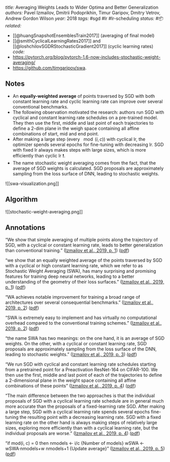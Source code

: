 *title:* Averaging Weights Leads to Wider Optima and Better Generalization
*authors:* Pavel Izmailov, Dmitrii Podoprikhin, Timur Garipov, Dmitry Vetrov, Andrew Gordon Wilson
*year:* 2018
*tags:* #sgd #lr #lr-scheduling 
*status:* #📦 
*related:*
- [[@huangSnapshotEnsemblesTrain2017]] (averaging of final model)
- [[@smithCyclicalLearningRates2017]] and [[@loshchilovSGDRStochasticGradient2017]] (cyclic learning rates)
*code:* 
- https://pytorch.org/blog/pytorch-1.6-now-includes-stochastic-weight-averaging/
- https://github.com/timgaripov/swa.

## Notes 
- An **equally-weighted average** of points traversed by SGD with both constant learning rate and cyclic learning rate can improve over several conventional benchmarks.
- The following observation motivated the research: authors run SGD with cyclical and constant learning rate schedules on a pre-trained model. They then use the first, middle and last point of each trajectories to define a 2-dim plane in the weigh space containing all affine combinations of start, mid and end point.
- After making a large step (every $\mod(i,c)$) with cyclical lr, the optimizer spends several epochs for fine-tuning with decreasing lr. SGD with fixed lr always makes steps with large sizes, which is more efficiently than cyclic lr ❗. 
- The name stochastic weight averaging comes from the fact, that the average of SGD weights is calculated. SGD proposals are approximately sampling from the loss surface of DNN, leading to stochastic weights.

![[swa-visualization.png]]

## Algorithm
![[stochastic-weight-averaging.png]]

## Annotations
“We show that simple averaging of multiple points along the trajectory of SGD, with a cyclical or constant learning rate, leads to better generalization than conventional training.” ([Izmailov et al., 2019, p. 1](zotero://select/library/items/LYLQRDUK)) ([pdf](zotero://open-pdf/library/items/QQHKVF8J?page=1&annotation=A8UJWJNU))

“we show that an equally weighted average of the points traversed by SGD with a cyclical or high constant learning rate, which we refer to as Stochastic Weight Averaging (SWA), has many surprising and promising features for training deep neural networks, leading to a better understanding of the geometry of their loss surfaces.” ([Izmailov et al., 2019, p. 1](zotero://select/library/items/LYLQRDUK)) ([pdf](zotero://open-pdf/library/items/QQHKVF8J?page=1&annotation=3RZSNU8M))

“WA achieves notable improvement for training a broad range of architectures over several consequential benchmarks.” ([Izmailov et al., 2019, p. 2](zotero://select/library/items/LYLQRDUK)) ([pdf](zotero://open-pdf/library/items/QQHKVF8J?page=2&annotation=LNJYMF9I))

“SWA is extremely easy to implement and has virtually no computational overhead compared to the conventional training schemes.” ([Izmailov et al., 2019, p. 2](zotero://select/library/items/LYLQRDUK)) ([pdf](zotero://open-pdf/library/items/QQHKVF8J?page=2&annotation=RDT93C8J))

“the name SWA has two meanings: on the one hand, it is an average of SGD weights. On the other, with a cyclical or constant learning rate, SGD proposals are approximately sampling from the loss surface of the DNN, leading to stochastic weights.” ([Izmailov et al., 2019, p. 3](zotero://select/library/items/LYLQRDUK)) ([pdf](zotero://open-pdf/library/items/QQHKVF8J?page=3&annotation=WCW8NBE3))

“We run SGD with cyclical and constant learning rate schedules starting from a pretrained point for a Preactivation ResNet-164 on CIFAR-100. We then use the first, middle and last point of each of the trajectories to define a 2-dimensional plane in the weight space containing all affine combinations of these points” ([Izmailov et al., 2019, p. 4](zotero://select/library/items/LYLQRDUK)) ([pdf](zotero://open-pdf/library/items/QQHKVF8J?page=4&annotation=B4LWMH7A))

“The main difference between the two approaches is that the individual proposals of SGD with a cyclical learning rate schedule are in general much more accurate than the proposals of a fixed-learning rate SGD. After making a large step, SGD with a cyclical learning rate spends several epochs fine-tuning the resulting point with a decreasing learning rate. SGD with a fixed learning rate on the other hand is always making steps of relatively large sizes, exploring more efficiently than with a cyclical learning rate, but the individual proposals are worse.” ([Izmailov et al., 2019, p. 4](zotero://select/library/items/LYLQRDUK)) ([pdf](zotero://open-pdf/library/items/QQHKVF8J?page=4&annotation=IMCF3D8N))

“if mod(i, c) = 0 then nmodels ← i/c {Number of models} wSWA ← wSWA·nmodels+w nmodels+1 {Update average}” ([Izmailov et al., 2019, p. 5](zotero://select/library/items/LYLQRDUK)) ([pdf](zotero://open-pdf/library/items/QQHKVF8J?page=5&annotation=IJNDVKL5))